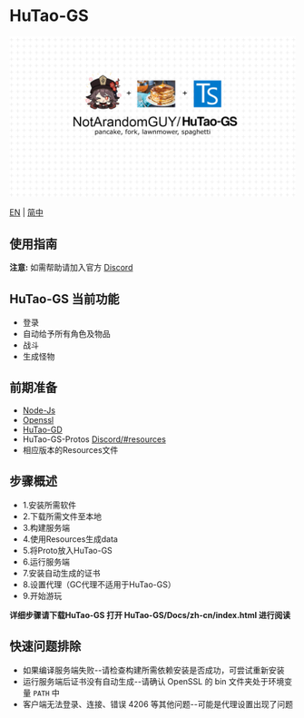 # HuTao-GS

![pc-fork](./pc-forkk.jpg)
<!-- Source: https://raw.githubusercontent.com/crowity/HuTao-GS/master/pc-forkk.jpg -->

[EN](README.md) | [简中](README_zh-CN.md)

## 使用指南

**注意:** 如需帮助请加入官方 [Discord](https://discord.gg/4tZ96QMvHq)

## HuTao-GS 当前功能

* 登录
* 自动给予所有角色及物品
* 战斗
* 生成怪物

## 前期准备 ##

* [Node-Js](https://nodejs.org/en/)
* [Openssl](https://slproweb.com/products/Win32OpenSSL.html)
* [HuTao-GD](https://github.com/NotArandomGUY/HuTao-GD)
* HuTao-GS-Protos [Discord/#resources](https://discord.gg/4tZ96QMvHq)
* 相应版本的Resources文件

## 步骤概述 ##
* 1.安装所需软件
* 2.下载所需文件至本地
* 3.构建服务端
* 4.使用Resources生成data
* 5.将Proto放入HuTao-GS
* 6.运行服务端
* 7.安装自动生成的证书
* 8.设置代理（GC代理不适用于HuTao-GS）
* 9.开始游玩

**详细步骤请下载HuTao-GS 打开 HuTao-GS/Docs/zh-cn/index.html 进行阅读**

## 快速问题排除 ##

* 如果编译服务端失败--请检查构建所需依赖安装是否成功，可尝试重新安装
* 运行服务端后证书没有自动生成--请确认 OpenSSL 的 bin 文件夹处于环境变量 `PATH` 中
* 客户端无法登录、连接、错误 4206 等其他问题--可能是代理设置出现了问题
